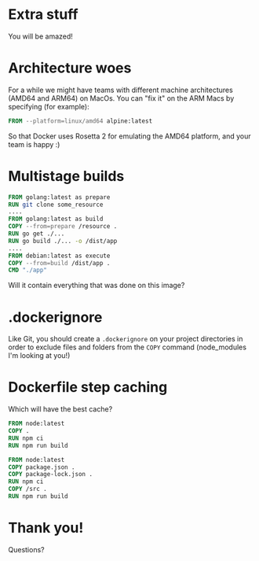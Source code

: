 # Extra stuff

You will be amazed!

# Architecture woes

For a while we might have teams with different machine architectures (AMD64 and ARM64) on MacOs. You can "fix it" on the ARM Macs by specifying (for example):

````dockerfile
FROM --platform=linux/amd64 alpine:latest
````

So that Docker uses Rosetta 2 for emulating the AMD64 platform, and your team is happy :)

# Multistage builds

````dockerfile
FROM golang:latest as prepare
RUN git clone some_resource
....
FROM golang:latest as build
COPY --from=prepare /resource .
RUN go get ./...
RUN go build ./... -o /dist/app
....
FROM debian:latest as execute
COPY --from=build /dist/app .
CMD "./app"

````

Will it contain everything that was done on this image?

# .dockerignore

Like Git, you should create a `.dockerignore` on your project directories in order to exclude files and folders from the `COPY` command (node_modules I'm looking at you!)

# Dockerfile step caching

Which will have the best cache?

````dockerfile
FROM node:latest
COPY .
RUN npm ci
RUN npm run build
````

````dockerfile
FROM node:latest
COPY package.json .
COPY package-lock.json .
RUN npm ci
COPY /src .
RUN npm run build
````

# Thank you!

Questions?
